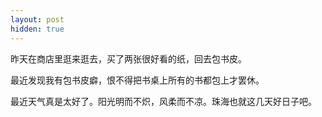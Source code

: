 ```yaml
---
layout: post
hidden: true
---
```

昨天在商店里逛来逛去，买了两张很好看的纸，回去包书皮。

最近发现我有包书皮癖，恨不得把书桌上所有的书都包上才罢休。


最近天气真是太好了。阳光明而不炽，风柔而不凉。珠海也就这几天好日子吧。